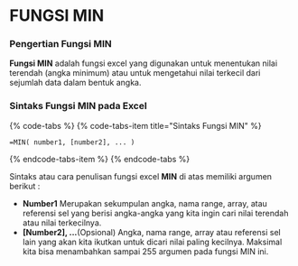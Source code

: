 # FUNGSI MIN

### Pengertian Fungsi **MIN**

**Fungsi MIN** adalah fungsi excel yang digunakan untuk menentukan nilai terendah \(angka minimum\) atau untuk mengetahui nilai terkecil dari sejumlah data dalam bentuk angka.

### Sintaks Fungsi **MIN** pada Excel

{% code-tabs %}
{% code-tabs-item title="Sintaks Fungsi MIN" %}
```text
=MIN( number1, [number2], ... )
```
{% endcode-tabs-item %}
{% endcode-tabs %}

Sintaks atau cara penulisan fungsi excel **MIN** di atas memiliki argumen berikut :

* **Number1** Merupakan sekumpulan angka, nama range, array, atau referensi sel yang berisi angka-angka yang kita ingin cari nilai terendah atau nilai terkecilnya.
* **\[Number2\], ...**\(Opsional\) Angka, nama range, array atau referensi sel lain yang akan kita ikutkan untuk dicari nilai paling kecilnya. Maksimal kita bisa menambahkan sampai 255 argumen pada fungsi MIN ini.

